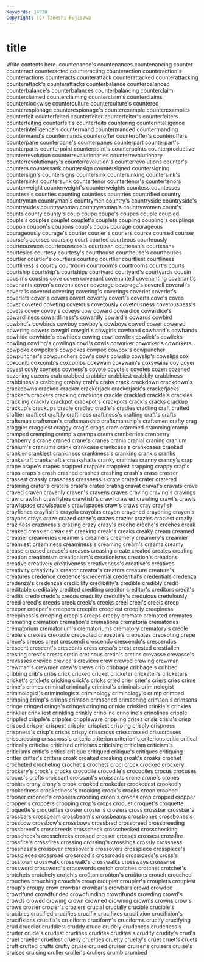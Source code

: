 ```yaml
---
Keywords: 14920 
Copyright: (C) Takeshi Fujisawa
---
```


# title

Write contents here.
countenance's countenances countenancing counter counteract counteracted counteracting
counteraction counteraction's counteractions counteracts counterattack counterattacked counterattacking counterattack's counterattacks counterbalance
counterbalanced counterbalance's counterbalances counterbalancing counterclaim counterclaimed counterclaiming counterclaim's counterclaims counterclockwise
counterculture counterculture's countered counterespionage counterespionage's counterexample counterexamples counterfeit counterfeited counterfeiter
counterfeiter's counterfeiters counterfeiting counterfeit's counterfeits countering counterintelligence counterintelligence's countermand countermanded
countermanding countermand's countermands counteroffer counteroffer's counteroffers counterpane counterpane's counterpanes counterpart
counterpart's counterparts counterpoint counterpoint's counterpoints counterproductive counterrevolution counterrevolutionaries counterrevolutionary counterrevolutionary's
counterrevolution's counterrevolutions counter's counters countersank countersign countersigned countersigning countersign's countersigns
countersink countersinking countersink's countersinks countersunk countertenor countertenor's countertenors counterweight counterweight's
counterweights countess countesses countess's counties counting countless countries countrified country
countryman countryman's countrymen country's countryside countryside's countrysides countrywoman countrywoman's countrywomen
count's counts county county's coup coupe coupe's coupes couple coupled
couple's couples couplet couplet's couplets coupling coupling's couplings coupon coupon's
coupons coup's coups courage courageous courageously courage's courier courier's couriers
course coursed courser course's courses coursing court courted courteous courteously
courteousness courteousness's courtesan courtesan's courtesans courtesies courtesy courtesy's courthouse courthouse's
courthouses courtier courtier's courtiers courting courtlier courtliest courtliness courtliness's courtly
courtroom courtroom's courtrooms court's courts courtship courtship's courtships courtyard courtyard's
courtyards cousin cousin's cousins cove coven covenant covenanted covenanting covenant's
covenants coven's covens cover coverage coverage's coverall coverall's coveralls covered
covering covering's coverings coverlet coverlet's coverlets cover's covers covert covertly
covert's coverts cove's coves covet coveted coveting covetous covetously covetousness
covetousness's covets covey covey's coveys cow coward cowardice cowardice's cowardliness
cowardliness's cowardly coward's cowards cowbird cowbird's cowbirds cowboy cowboy's cowboys
cowed cower cowered cowering cowers cowgirl cowgirl's cowgirls cowhand cowhand's
cowhands cowhide cowhide's cowhides cowing cowl cowlick cowlick's cowlicks cowling
cowling's cowlings cowl's cowls coworker coworker's coworkers cowpoke cowpoke's cowpokes
cowpox cowpox's cowpuncher cowpuncher's cowpunchers cow's cows cowslip cowslip's cowslips
cox coxcomb coxcomb's coxcombs coxswain coxswain's coxswains coy coyer coyest
coyly coyness coyness's coyote coyote's coyotes cozen cozened cozening cozens
crab crabbed crabbier crabbiest crabbily crabbiness crabbiness's crabbing crabby crab's
crabs crack crackdown crackdown's crackdowns cracked cracker crackerjack crackerjack's crackerjacks
cracker's crackers cracking crackings crackle crackled crackle's crackles crackling crackly
crackpot crackpot's crackpots crack's cracks crackup crackup's crackups cradle cradled
cradle's cradles cradling craft crafted craftier craftiest craftily craftiness craftiness's
crafting craft's crafts craftsman craftsman's craftsmanship craftsmanship's craftsmen crafty crag
craggier craggiest craggy crag's crags cram crammed cramming cramp cramped
cramping cramp's cramps crams cranberries cranberry cranberry's crane craned crane's
cranes crania cranial craning cranium cranium's craniums crank crankcase crankcase's
crankcases cranked crankier crankiest crankiness crankiness's cranking crank's cranks crankshaft
crankshaft's crankshafts cranky crannies cranny cranny's crap crape crape's crapes
crapped crappier crappiest crapping crappy crap's craps craps's crash crashed
crashes crashing crash's crass crasser crassest crassly crassness crassness's crate
crated crater cratered cratering crater's craters crate's crates crating cravat
cravat's cravats crave craved craven cravenly craven's cravens craves craving
craving's cravings craw crawfish crawfishes crawfish's crawl crawled crawling crawl's
crawls crawlspace crawlspace's crawlspaces craw's craws cray crayfish crayfishes crayfish's
crayola crayolas crayon crayoned crayoning crayon's crayons crays craze crazed
craze's crazes crazier crazies craziest crazily craziness craziness's crazing crazy
crazy's crèche crèche's crèches creak creaked creakier creakiest creaking creak's
creaks creaky cream creamed creamer creameries creamer's creamers creamery creamery's
creamier creamiest creaminess creaminess's creaming cream's creams creamy crease creased
crease's creases creasing create created creates creating creation creationism creationism's
creationisms creation's creations creative creatively creativeness creativeness's creative's creatives creativity
creativity's creator creator's creators creature creature's creatures credence credence's credential
credential's credentials credenza credenza's credenzas credibility credibility's credible credibly credit
creditable creditably credited crediting creditor creditor's creditors credit's credits credo
credo's credos credulity credulity's credulous credulously creed creed's creeds creek
creek's creeks creel creel's creels creep creeper creeper's creepers creepier
creepiest creepily creepiness creepiness's creeping creep's creeps creepy cremate cremated
cremates cremating cremation cremation's cremations crematoria crematories crematorium crematorium's crematoriums
crematory crematory's creole creole's creoles creosote creosoted creosote's creosotes creosoting
crepe crepe's crepes crept crescendi crescendo crescendo's crescendos crescent crescent's
crescents cress cress's crest crested crestfallen cresting crest's crests cretin
cretinous cretin's cretins crevasse crevasse's crevasses crevice crevice's crevices crew
crewed crewing crewman crewman's crewmen crew's crews crib cribbage cribbage's
cribbed cribbing crib's cribs crick cricked cricket cricketer cricketer's cricketers
cricket's crickets cricking crick's cricks cried crier crier's criers cries
crime crime's crimes criminal criminally criminal's criminals criminologist criminologist's criminologists
criminology criminology's crimp crimped crimping crimp's crimps crimson crimsoned crimsoning
crimson's crimsons cringe cringed cringe's cringes cringing crinkle crinkled crinkle's
crinkles crinklier crinkliest crinkling crinkly crinoline crinoline's crinolines cripple crippled
cripple's cripples crippleware crippling crises crisis crisis's crisp crisped crisper
crispest crispier crispiest crisping crisply crispness crispness's crisp's crisps crispy
crisscross crisscrossed crisscrosses crisscrossing crisscross's criteria criterion criterion's criterions critic
critical critically criticise criticised criticises criticising criticism criticism's criticisms critic's
critics critique critiqued critique's critiques critiquing critter critter's critters croak
croaked croaking croak's croaks crochet crocheted crocheting crochet's crochets croci
crock crocked crockery crockery's crock's crocks crocodile crocodile's crocodiles crocus
crocuses crocus's crofts croissant croissant's croissants crone crone's crones cronies
crony crony's crook crooked crookeder crookedest crookedly crookedness crookedness's crooking
crook's crooks croon crooned crooner crooner's crooners crooning croon's croons
crop cropped cropper cropper's croppers cropping crop's crops croquet croquet's
croquette croquette's croquettes crosier crosier's crosiers cross crossbar crossbar's crossbars
crossbeam crossbeam's crossbeams crossbones crossbones's crossbow crossbow's crossbows crossbred crossbreed
crossbreeding crossbreed's crossbreeds crosscheck crosschecked crosschecking crosscheck's crosschecks crossed crosser
crosses crossest crossfire crossfire's crossfires crossing crossing's crossings crossly crossness
crossness's crossover crossover's crossovers crosspiece crosspiece's crosspieces crossroad crossroad's crossroads
crossroads's cross's crosstown crosswalk crosswalk's crosswalks crossways crosswise crossword crossword's
crosswords crotch crotches crotchet crotchet's crotchets crotchety crotch's croûton croûton's
croûtons crouch crouched crouches crouching crouch's croup croupier croupier's croupiers
croupiest croup's croupy crow crowbar crowbar's crowbars crowd crowded crowdfund
crowdfunded crowdfunding crowdfunds crowding crowd's crowds crowed crowing crown crowned
crowning crown's crowns crow's crows crozier crozier's croziers crucial crucially
crucible crucible's crucibles crucified crucifies crucifix crucifixes crucifixion crucifixion's crucifixions
crucifix's cruciform cruciform's cruciforms crucify crucifying crud cruddier cruddiest cruddy
crude crudely crudeness crudeness's cruder crude's crudest crudities crudités crudités's
crudity crudity's crud's cruel crueller cruellest cruelly cruelties cruelty cruelty's
cruet cruet's cruets cruft crufted crufts crufty cruise cruised cruiser
cruiser's cruisers cruise's cruises cruising cruller cruller's crullers crumb crumbed
